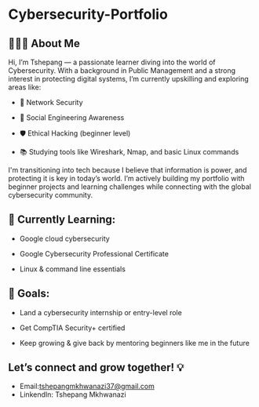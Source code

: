 # Cybersecurity-Portfolio

## 👨🏽‍💻 About Me

Hi, I’m Tshepang — a passionate learner diving into the world of Cybersecurity. With a background in Public Management and a strong interest in protecting digital systems, I’m currently upskilling and exploring areas like:

- 🔐 Network Security

- 🧠 Social Engineering Awareness

- 🛡️ Ethical Hacking (beginner level)

- 📚 Studying tools like Wireshark, Nmap, and basic Linux commands

I'm transitioning into tech because I believe that information is power, and protecting it is key in today’s world. I’m actively building my portfolio with beginner projects and learning challenges while connecting with the global cybersecurity community.

## 🌱 Currently Learning:

- Google cloud cybersecurity

- Google Cybersecurity Professional Certificate 

- Linux & command line essentials

## 🚀 Goals:

- Land a cybersecurity internship or entry-level role

- Get CompTIA Security+ certified

- Keep growing & give back by mentoring beginners like me in the future

## Let’s connect and grow together! 💡
- Email:tshepangmkhwanazi37@gmail.com
- LinkendIn: Tshepang Mkhwanazi
  

